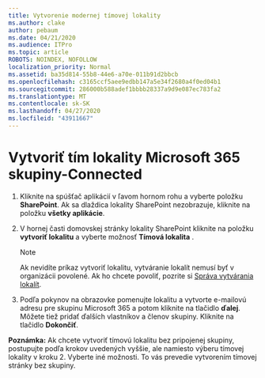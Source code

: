 ```yaml
---
title: Vytvorenie modernej tímovej lokality
ms.author: clake
author: pebaum
ms.date: 04/21/2020
ms.audience: ITPro
ms.topic: article
ROBOTS: NOINDEX, NOFOLLOW
localization_priority: Normal
ms.assetid: ba35d814-55b8-44e6-a70e-011b91d2bbcb
ms.openlocfilehash: c3165ccf5aee9edbb147a5e34f2680a4f0ed04b1
ms.sourcegitcommit: 286000b588adef1bbbb28337a9d9e087ec783fa2
ms.translationtype: MT
ms.contentlocale: sk-SK
ms.lasthandoff: 04/27/2020
ms.locfileid: "43911667"
---
```

# <a name="create-an-microsoft-365-group-connected-team-site"></a>Vytvoriť tím lokality Microsoft 365 skupiny-Connected

1. Kliknite na spúšťač aplikácií v ľavom hornom rohu a vyberte položku **SharePoint**. Ak sa dlaždica lokality SharePoint nezobrazuje, kliknite na položku **všetky aplikácie**.
    
2. V hornej časti domovskej stránky lokality SharePoint kliknite na položku **vytvoriť lokalitu** a vyberte možnosť **Tímová lokalita** . 
    
    > [!NOTE]
    > Ak nevidíte príkaz vytvoriť lokalitu, vytváranie lokalít nemusí byť v organizácii povolené. Ak ho chcete povoliť, pozrite si [Správa vytvárania lokalít](https://go.microsoft.com/fwlink/?linkid=2009644). 
  
3. Podľa pokynov na obrazovke pomenujte lokalitu a vytvorte e-mailovú adresu pre skupinu Microsoft 365 a potom kliknite na tlačidlo **ďalej**. Môžete tiež pridať ďalších vlastníkov a členov skupiny. Kliknite na tlačidlo **Dokončiť**.
  
 **Poznámka:** Ak chcete vytvoriť tímovú lokalitu bez pripojenej skupiny, postupujte podľa krokov uvedených vyššie, ale namiesto výberu tímovej lokality v kroku 2. Vyberte iné možnosti. To vás prevedie vytvorením tímovej stránky bez skupiny. 
    

